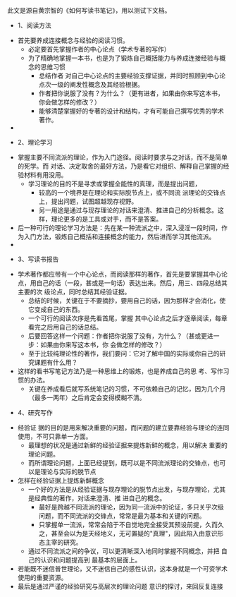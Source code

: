 此文是源自黄宗智的《如何写读书笔记》，用以测试下文档。

- 1、阅读方法
 + 首先要养成连接概念与经验的阅读习惯。
     + 必定要首先掌握作者的中心论点（学术专著的写作）
     + 为了精确地掌握一本书，也是为了锻炼自己概括能力与养成连接经验与概念的思维习惯
         + 总结作者 对自己中心论点的主要经验支撑证据，并同时照顾到中心论点次一级的阐发性概念及其经验根据。
         + 作者把你说服了没有？为什么？（更有进者，如果由你来写这本书，你会做怎样的修改？）
         + 能够清楚掌握好的专著的设计和结构，才有可能自己撰写优秀的学术著作。
 +
- 2、理论学习
 + 掌握主要不同流派的理论，作为入门途径。阅读时要求与之对话，而不是简单的死学。而 对话、决定取舍的最好方法，乃是看它对组织、解释自己掌握的经验材料有用没用。
     + 学习理论的目的不是寻求或掌握全能性的真理，而是提出问题，
         + 较高的一个境界是在理论和实际脱节点上，或不同流 派理论的交锋点上，提出问题，试图超越现存视野。
         + 另一用途是通过与现存理论的对话来澄清、推进自己的分析概念。这样，理论更多的是工具或对手，而不是答案。     
 + 后一种可行的理论学习方法是：先在某一种流派之中，深入浸淫一段时间，作为入门方法，锻炼自己概括和连接概念的能力，然后进而学习其他流派。
 + 
- 3、写读书报告
 + 学术著作都应带有一个中心论点，而阅读那样的著作，首先是要掌握其中心论点，用自己的话（一段，甚或是一句话）表达出来。然后，用三、四段总结其主要的次 级论点，同时总结其经验证据。
     + 总结的时候，关键在于不要摘抄，要用自己的话，因为那样才会消化，使它变成自己的东西。
     + 一个可行的阅读次序是先看首尾，掌握 其中心论点之后才逐章阅读，每章看完之后用自己的话总结。
     + 后要回答这样一个问题：作者把你说服了没有，为什么？（甚或更进一步：如果由你来写这本书，你 会做怎样的修改？）
     + 至于比较纯理论性的著作，我们要问：它对了解中国的实际或你自己的研究课题有什么用？
 + 这样的看书写笔记方法乃是一种思维上的锻炼，也是养成自己的思 考、写作习惯的办法。
     + 关键在养成看后就写系统笔记的习惯，不可依赖自己的记忆，因为几个月（最多一两年）之后肯定会变得模糊不清。 
- 4、研究写作
 + 经验证 据的目的是用来解决重要的问题，而问题的建立要靠经验与理论的连同使用，不可只靠单一方面。
     + 最理想的状况是通过新鲜的经验证据来提炼新鲜的概念，用以解决 重要的理论问题。
     + 而所谓理论问题，上面已经提到，既可以是不同流派理论的交锋点，也可以是理论与实际的脱节点   
 + 怎样在经验证据上提炼新鲜概念
     + 一个好的方法是从经验证据与现存理论的脱节点出发，与现存理论，尤其是经典性的著作，对话来澄清、推 进自己的概念。
         + 最好是跨越不同流派的理论，因为同一流派中的论证，多只关乎次级问题，而不同流派的交锋点，常常是最为基本和关键的问题。
         + 只掌握单一流派，常常会陷于不自觉地完全接受其预设前提，久而久 之，甚至会以为是天经地义，无可置疑的"真理"，因此陷入由意识形态主宰的研究。
     + 通过不同流派之间的争议，可以更清晰深入地同时掌握不同概念，并把 自己的认识和问题提高到 最基本的层面上。
 + 若能既不迷信普世理论，又不迷信自己的感性认识，这本身就是一个可资学术使用的重要资源。
 + 最后是通过严谨的经验研究与高层次的理论问题 意识的探讨，来回反复连接      